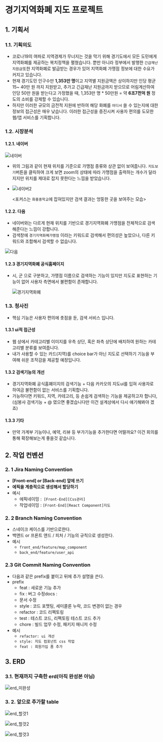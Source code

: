 # 경기지역화폐 지도 프로젝트 

## 1. 기획서

### 1.1. 기획의도

- 코로나19의 여파로 지역경제가 무너지는 것을 막기 위해 경기도에서 모든 도민에게 지역화폐를 제공하는 복치정책을 펼쳤습니다. 뿐만 아니라 정부에서 발행한 `긴급재난지원금`또한 지역화폐로 발급받는 경우가 있어 지역화폐 가맹점 정보에 대한 수요가 커지고 있습니다. 
- 현재 경기도민 인구수만 **1,353만 명**이고 지역별 지원금액은 상이하지만 인당 평균 15~ 40만 원 까지 지원받고, 추가고 긴급재난 지원금까지 받으므로 어림계산하여 인당 50만 원을 받는다고 가정했을 때,  1,353만 명 * 50만원 = 약 **6조7천억 원** 정도의 소비를 강제할 수 있습니다. 
- 하지만 이러한 규모의 금전적 지원에 반하여 해당 화폐를 `어디서` 쓸 수 있는지에 대한 정보의 접근성은 매우 낮습니다. 이러한 접근성을 증진시켜 사용자 편의를 도모한 웹/앱 서비스를 기획합니다.



### 1.2. 시장분석

####  1.2.1. 네이버

![네이버](images/네이버.png)



- 위의 그림과 같이 현재 위치를 기준으로 가맹점 종류와 상관  없이 보여줍니다. `지도보기`버튼을 클릭하여 크게 보면 zoom의 상태에 따라 가맹점을 출력하는 개수가 달라지지만 위치를 제대로 잡지 못한다는 느낌을 받았습니다.

- ![네이버2](images/네이버2.png)

  <포커스는 `화홍중학교`에 잡혀있지만 검색 결과는 엉뚱한 곳을 보여주는 모습>



#### 1.2.2. 다음

- 네이버와는 다르게 현재 위치를 기반으로 경기지역화폐 가맹점을 전체적으로 검색해준다는 느낌이 강합니다.
- 검색창에 `경기지역화폐가맹점` 이라는 키워드로 검색해서 편의성은 높았으나, 다른 키워드와 조합해서 검색할 수 없습니다.

![다음](images/다음.png)



#### 1.2.3 경기지역화폐 공식홈페이지

- 시, 군 으로 구분하고, 가맹점 이름으로 검색하는 기능이 있지만 지도로 표현하는 기능이 없어 사용자 측면에서 불편함이 존재합니다.

  ![경기지역화폐](images/경기지역화폐.png)

### 1.3. 청사진

- 핵심 기능은 사용자 편의에 촛점을 둔, 검색 서비스 입니다.

#### 1.3.1  ui적 접근성

- 웹 상에서 카테고리별 이미지를 우측 상단, 혹은 좌측 상단에 배치하여 원하는 카테고리별 분류를 보여줍니다.
- 내가 사용할 수 있는 카드(지역)를 choice bar가 아닌 지도로 선택하기 기능을 부여해 쉬운 조작감을 제공할 예정입니다.

#### 1.3.2 검색기능의 개선

- 경기지역화폐 공식홈폐이지의 검색기능 + 다음 카카오의 지도ui를 입혀 사용자로 하여금 불편함이 없는 서비스를 기획합니다.
- 가능하다면 키워드, 지역, 카테고리, 등 손쉽게 검색하는 기능을 제공하고자 합니다,(심봉사 검색기능 + @ 였으면 좋겠습니다만 이건 설계상에서 다시 얘기해봐야 겠죠)

#### 1.3.3 기타

- 만약 가계부 기능이나, 예약, 리뷰 등 부가기능을 추가한다면 어떨까요? 이건 회의를 통해 확장해보는게 좋을것 같습니다. 



## 2. 작업 컨벤션

### 2. 1 Jira Naming Convention

- **[Front-end] or [Back-end] 앞에 쓰기**
- **에픽을 계층적으로 생성해서 할당하기**
- 예시
  - 에픽네이밍 :` [Front-End][Css관리]`
  - 작업네이밍 : `[Front-End][React Component]지도`



### 2. 2 Branch Naming Convention

- 스네이크 케이스를 기반으로한다.
- 백앤드 or 프론트 앤드 / 피처 / 기능의 규칙으로 생성한다.
- 예시
  - `front_end/feature/map_component`
  - `back_end/feature/user_api`



### 2.3 Git Commit Naming Convention

- 다음과 같은 prefix를 붙이고 뒤에 추가 설명을 쓴다.
- prefix
  - feat : 새로운 기능 추가
  - fix : 버그 수정docs : 
  - 문서 수정
  - style : 코드 포맷팅, 세미콜론 누락, 코드 변경이 없는 경우
  - refactor : 코드 리펙토링
  - test : 테스트 코드, 리펙토링 테스트 코드 추가
  - chore : 빌드 업무 수정, 패키지 매니저 수정
- 예시
  - `refactor: ui 개선`
  - `style: 지도 컴포넌트 css 작업`
  - `feat : 회원가입 폼 추가`

## 3. ERD

### 3.1. 현재까지 구축한 erd(아직 완성본 아님)

![erd_미완성](images/erd_미완성.png)

### 3. 2. 앞으로 추가할 table

![erd_할것1](images/erd_할것1.png)



![erd_할것2](images/erd_할것2.png)



![erd_할것3](images/erd_할것3.png)
